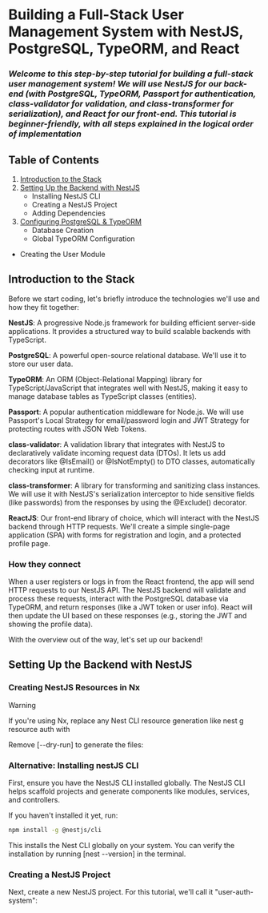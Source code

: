 # Building a Full-Stack User Management System with NestJS, PostgreSQL, TypeORM, and React

### _Welcome to this step-by-step tutorial for building a full-stack user management system! We will use NestJS for our back-end (with PostgreSQL, TypeORM, Passport for authentication, class-validator for validation, and class-transformer for serialization), and React for our front-end. This tutorial is beginner-friendly, with all steps explained in the logical order of implementation_

## Table of Contents

1. [Introduction to the Stack](#introduction)
2. [Setting Up the Backend with NestJS](#settingupbackend)
    - Installing NestJS CLI
    - Creating a NestJS Project
    - Adding Dependencies
3. [Configuring PostgreSQL & TypeORM](#configuringPostgreSQL)
    - Database Creation
    - Global TypeORM Configuration
* Creating the User Module

## Introduction to the Stack
Before we start coding, let's briefly introduce the technologies we'll use and how they fit together:

**NestJS**: A progressive Node.js framework for building efficient server-side applications. It provides a structured way to build scalable backends with TypeScript.

**PostgreSQL**: A powerful open-source relational database. We'll use it to store our user data.

**TypeORM**: An ORM (Object-Relational Mapping) library for TypeScript/JavaScript that integrates well with NestJS, making it easy to manage database tables as TypeScript classes (entities).

**Passport**: A popular authentication middleware for Node.js. We will use Passport's Local Strategy for email/password login and JWT Strategy for protecting routes with JSON Web Tokens.

**class-validator**: A validation library that integrates with NestJS to declaratively validate incoming request data (DTOs). It lets us add decorators like @IsEmail() or @IsNotEmpty() to DTO classes, automatically checking input at runtime.

**class-transformer**: A library for transforming and sanitizing class instances. We will use it with NestJS's serialization interceptor to hide sensitive fields (like passwords) from the responses by using the @Exclude() decorator.

**ReactJS**: Our front-end library of choice, which will interact with the NestJS backend through HTTP requests. We'll create a simple single-page application (SPA) with forms for registration and login, and a protected profile page.

### How they connect

When a user registers or logs in from the React frontend, the app will send HTTP requests to our NestJS API. The NestJS backend will validate and process these requests, interact with the PostgreSQL database via TypeORM, and return responses (like a JWT token or user info). React will then update the UI based on these responses (e.g., storing the JWT and showing the profile data).

With the overview out of the way, let's set up our backend!

## Setting Up the Backend with NestJS

### Creating NestJS Resources in Nx

> [!Warning]
> If you're using Nx, replace any Nest CLI resource generation like nest g resource auth with

Remove [--dry-run] to generate the files:

### Alternative: Installing nestJS CLI
First, ensure you have the NestJS CLI installed globally. The NestJS CLI helps scaffold projects and generate components like modules, services, and controllers.

If you haven't installed it yet, run: 

```sh
npm install -g @nestjs/cli
```
This installs the Nest CLI globally on your system. You can verify the installation by running [nest --version] in the terminal. 

### Creating a NestJS Project
Next, create a new NestJS project. For this tutorial, we'll call it "user-auth-system":